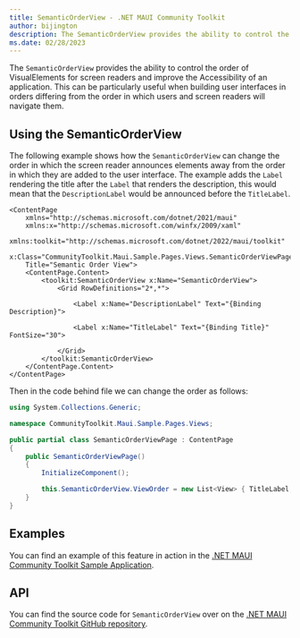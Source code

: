 ```yaml
---
title: SemanticOrderView - .NET MAUI Community Toolkit
author: bijington
description: The SemanticOrderView provides the ability to control the order of VisualElements for screen readers and improve the Accessibility of an application.
ms.date: 02/28/2023
---
```


The `SemanticOrderView` provides the ability to control the order of VisualElements for screen readers and improve the Accessibility of an application. This can be particularly useful when building user interfaces in orders differing from the order in which users and screen readers will navigate them.

## Using the SemanticOrderView

The following example shows how the `SemanticOrderView` can change the order in which the screen reader announces elements away from the order in which they are added to the user interface. The example adds the `Label` rendering the title after the `Label` that renders the description, this would mean that the `DescriptionLabel` would be announced before the `TitleLabel`.

```xaml
<ContentPage
    xmlns="http://schemas.microsoft.com/dotnet/2021/maui"
    xmlns:x="http://schemas.microsoft.com/winfx/2009/xaml"
    xmlns:toolkit="http://schemas.microsoft.com/dotnet/2022/maui/toolkit"
    x:Class="CommunityToolkit.Maui.Sample.Pages.Views.SemanticOrderViewPage"
    Title="Semantic Order View">
    <ContentPage.Content>
        <toolkit:SemanticOrderView x:Name="SemanticOrderView">
            <Grid RowDefinitions="2*,*">
                
                <Label x:Name="DescriptionLabel" Text="{Binding Description}">

                <Label x:Name="TitleLabel" Text="{Binding Title}" FontSize="30">

            </Grid>
        </toolkit:SemanticOrderView>
    </ContentPage.Content>
</ContentPage>
```

Then in the code behind file we can change the order as follows:

```csharp
using System.Collections.Generic;

namespace CommunityToolkit.Maui.Sample.Pages.Views;

public partial class SemanticOrderViewPage : ContentPage
{
    public SemanticOrderViewPage()
    {
        InitializeComponent();

        this.SemanticOrderView.ViewOrder = new List<View> { TitleLabel, DescriptionLabel };
    }
}
```

## Examples

You can find an example of this feature in action in the [.NET MAUI Community Toolkit Sample Application](https://github.com/CommunityToolkit/Maui/blob/main/samples/CommunityToolkit.Maui.Sample/Pages/Views/SemanticOrderView/).

## API

You can find the source code for `SemanticOrderView` over on the [.NET MAUI Community Toolkit GitHub repository](https://github.com/CommunityToolkit/Maui/tree/main/src/CommunityToolkit.Maui/Views/SemanticOrderView).
